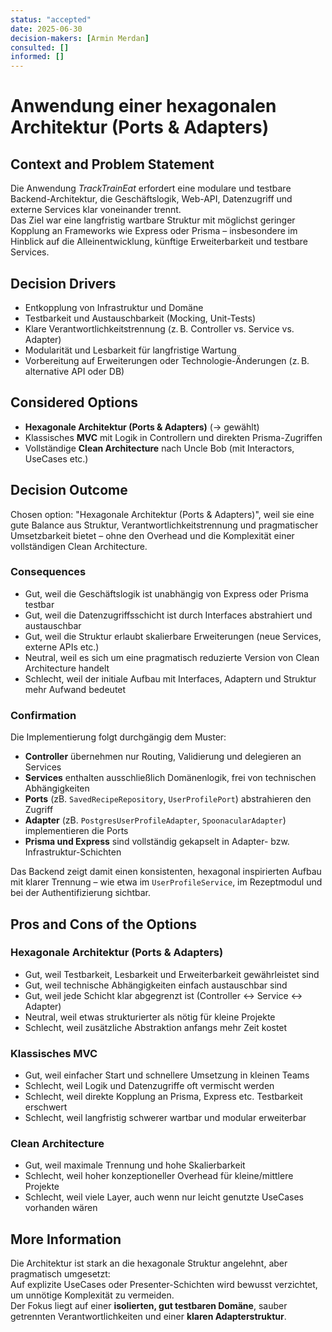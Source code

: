 ```yaml
---
status: "accepted"
date: 2025-06-30
decision-makers: [Armin Merdan]
consulted: []
informed: []
---
```


# Anwendung einer hexagonalen Architektur (Ports & Adapters)

## Context and Problem Statement

Die Anwendung *TrackTrainEat* erfordert eine modulare und testbare Backend-Architektur, die Geschäftslogik, Web-API, Datenzugriff und externe Services klar voneinander trennt.  
Das Ziel war eine langfristig wartbare Struktur mit möglichst geringer Kopplung an Frameworks wie Express oder Prisma – insbesondere im Hinblick auf die Alleinentwicklung, künftige Erweiterbarkeit und testbare Services.

## Decision Drivers

* Entkopplung von Infrastruktur und Domäne
* Testbarkeit und Austauschbarkeit (Mocking, Unit-Tests)
* Klare Verantwortlichkeitstrennung (z. B. Controller vs. Service vs. Adapter)
* Modularität und Lesbarkeit für langfristige Wartung
* Vorbereitung auf Erweiterungen oder Technologie-Änderungen (z. B. alternative API oder DB)

## Considered Options

* **Hexagonale Architektur (Ports & Adapters)** (→ gewählt)
* Klassisches **MVC** mit Logik in Controllern und direkten Prisma-Zugriffen
* Vollständige **Clean Architecture** nach Uncle Bob (mit Interactors, UseCases etc.)

## Decision Outcome

Chosen option: "Hexagonale Architektur (Ports & Adapters)", weil sie eine gute Balance aus Struktur, Verantwortlichkeitstrennung und pragmatischer Umsetzbarkeit bietet – ohne den Overhead und die Komplexität einer vollständigen Clean Architecture.

### Consequences

* Gut, weil die Geschäftslogik ist unabhängig von Express oder Prisma testbar
* Gut, weil die Datenzugriffsschicht ist durch Interfaces abstrahiert und austauschbar
* Gut, weil die Struktur erlaubt skalierbare Erweiterungen (neue Services, externe APIs etc.)
* Neutral, weil es sich um eine pragmatisch reduzierte Version von Clean Architecture handelt
* Schlecht, weil der initiale Aufbau mit Interfaces, Adaptern und Struktur mehr Aufwand bedeutet

### Confirmation

Die Implementierung folgt durchgängig dem Muster:

- **Controller** übernehmen nur Routing, Validierung und delegieren an Services
- **Services** enthalten ausschließlich Domänenlogik, frei von technischen Abhängigkeiten
- **Ports** (zB. `SavedRecipeRepository`, `UserProfilePort`) abstrahieren den Zugriff
- **Adapter** (zB. `PostgresUserProfileAdapter`, `SpoonacularAdapter`) implementieren die Ports
- **Prisma und Express** sind vollständig gekapselt in Adapter- bzw. Infrastruktur-Schichten

Das Backend zeigt damit einen konsistenten, hexagonal inspirierten Aufbau mit klarer Trennung – wie etwa im `UserProfileService`, im Rezeptmodul und bei der Authentifizierung sichtbar.

## Pros and Cons of the Options

### Hexagonale Architektur (Ports & Adapters)

* Gut, weil Testbarkeit, Lesbarkeit und Erweiterbarkeit gewährleistet sind
* Gut, weil technische Abhängigkeiten einfach austauschbar sind
* Gut, weil jede Schicht klar abgegrenzt ist (Controller ↔ Service ↔ Adapter)
* Neutral, weil etwas strukturierter als nötig für kleine Projekte
* Schlecht, weil zusätzliche Abstraktion anfangs mehr Zeit kostet

### Klassisches MVC

* Gut, weil einfacher Start und schnellere Umsetzung in kleinen Teams
* Schlecht, weil Logik und Datenzugriffe oft vermischt werden
* Schlecht, weil direkte Kopplung an Prisma, Express etc. Testbarkeit erschwert
* Schlecht, weil langfristig schwerer wartbar und modular erweiterbar

### Clean Architecture

* Gut, weil maximale Trennung und hohe Skalierbarkeit
* Schlecht, weil hoher konzeptioneller Overhead für kleine/mittlere Projekte
* Schlecht, weil viele Layer, auch wenn nur leicht genutzte UseCases vorhanden wären

## More Information

Die Architektur ist stark an die hexagonale Struktur angelehnt, aber pragmatisch umgesetzt:  
Auf explizite UseCases oder Presenter-Schichten wird bewusst verzichtet, um unnötige Komplexität zu vermeiden.  
Der Fokus liegt auf einer **isolierten, gut testbaren Domäne**, sauber getrennten Verantwortlichkeiten und einer **klaren Adapterstruktur**.
